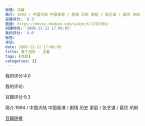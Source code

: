 ```yaml
---
标题: 活着
简介: 1994 / 中国大陆 中国香港 / 剧情 历史 家庭 / 张艺谋 / 葛优 巩俐
豆瓣评分: '9.3'
链接: https://movie.douban.com/subject/1292365/
创建时间: '2008-12-22 17:06:05'
我的评分: '4.0'
标签:
评论:
date: 2008-12-22 17:06:05
title: 看了电影 - 活着
tags: [电影]
categories: []
---
```


我的评分:4.0

我的评论:

豆瓣评分:9.3

简介:1994 / 中国大陆 中国香港 / 剧情 历史 家庭 / 张艺谋 / 葛优 巩俐

[豆瓣链接](https://movie.douban.com/subject/1292365/)

